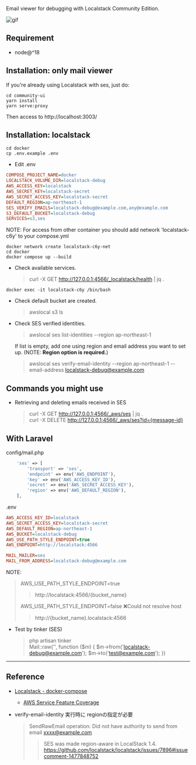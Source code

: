 
Email viewer for debugging with Localstack Community Edition.

![gif](https://un4dc.com/images/demo-mail-viewer.gif)

## Requirement

- node@^18

## Installation: only mail viewer

If you're already using Localstack with ses, just do:
```
cd community-ui
yarn install
yarn serve:proxy
```

Then access to http://localhost:3003/

## Installation: localstack

```
cd docker
cp .env.example .env
```

- Edit .env
```ini
COMPOSE_PROJECT_NAME=docker
LOCALSTACK_VOLUME_DIR=localstack-debug
AWS_ACCESS_KEY=localstack
AWS_SECRET_KEY=localstack-secret
AWS_SECRET_ACCESS_KEY=localstack-secret
DEFAULT_REGION=ap-northeast-1
SES_VERIFY_EMAILS=localstack-debug@example.com,any@example.com
S3_DEFAULT_BUCKET=localstack-debug
SERVICES=s3,ses
```
NOTE: For access from other container you should add network 'localstack-c6y' to your compose.yml

```
docker network create localstack-c6y-net
cd docker
docker compose up --build
```

- Check available services.
  > curl -X GET http://127.0.0.1:4566/_localstack/health | jq .

```
docker exec -it localstack-c6y /bin/bash
```

- Check default bucket are created.
  > awslocal s3 ls
- Check SES verified identities.
  > awslocal ses list-identities --region ap-northeast-1 <br>
  
  If list is empty, add one using region and email address you want to set up. (NOTE: **Region option is required.**)
  > awslocal ses verify-email-identity --region ap-northeast-1 --email-address localstack-debug@example.com

## Commands you might use

- Retrieving and deleting emails received in SES
  > curl -X GET http://127.0.0.1:4566/_aws/ses | jq . <br>
  > curl -X DELETE http://127.0.0.1:4566/_aws/ses?id={message-id}

## With Laravel

config/mail.php
```php
    'ses' => [
        'transport' => 'ses',
        'endpoint' => env('AWS_ENDPOINT'),
        'key' => env('AWS_ACCESS_KEY_ID'),
        'secret' => env('AWS_SECRET_ACCESS_KEY'),
        'region' => env('AWS_DEFAULT_REGION'),
    ],
```

.env
```ini
AWS_ACCESS_KEY_ID=localstack
AWS_SECRET_ACCESS_KEY=localstack-secret
AWS_DEFAULT_REGION=ap-northeast-1
AWS_BUCKET=localstack-debug
AWS_USE_PATH_STYLE_ENDPOINT=true
AWS_ENDPOINT=http://localstack:4566

MAIL_MAILER=ses
MAIL_FROM_ADDRESS=localstack-debug@example.com
```

NOTE:
> AWS_USE_PATH_STYLE_ENDPOINT=true
>> http://localstack:4566/{bucket_name}
>
> AWS_USE_PATH_STYLE_ENDPOINT=false ❌Could not resolve host
>> http://{bucket_name}.localstack:4566

- Test by tinker (SES)
  > php artisan tinker <br>
  > Mail::raw('', function ($m) { $m->from('localstack-debug@example.com'); $m->to('test@example.com'); })

---

## Reference

- [Localstack - docker-compose](https://docs.localstack.cloud/getting-started/installation/#docker-compose)
  - [AWS Service Feature Coverage](https://docs.localstack.cloud/user-guide/aws/feature-coverage/)

- verify-email-identity 実行時に regionの指定が必要
  > SendRawEmail operation: Did not have authority to send from email xxxx@example.com
  >> SES was made region-aware in LocalStack 1.4.
  https://github.com/localstack/localstack/issues/7896#issuecomment-1477848752

